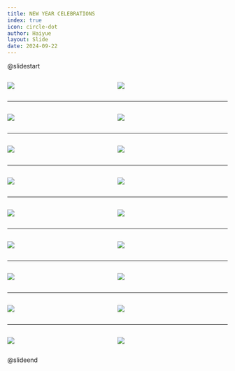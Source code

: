```yaml
---
title: NEW YEAR CELEBRATIONS
index: true
icon: circle-dot
author: Haiyue
layout: Slide
date: 2024-09-22
---
```

 
@slidestart

<div style="display:flex">
<div style="flex:1">

![](https://raw.githubusercontent.com/yclord/reading/refs/heads/master/english/Level-R/NEW%20YEAR%20CELEBRATIONS/001.webp)
</div>
<div style="flex:1">

![](https://raw.githubusercontent.com/yclord/reading/refs/heads/master/english/Level-R/NEW%20YEAR%20CELEBRATIONS/002.webp)
</div>
</div>

---

<div style="display:flex">
<div style="flex:1">

![](https://raw.githubusercontent.com/yclord/reading/refs/heads/master/english/Level-R/NEW%20YEAR%20CELEBRATIONS/003.webp)
</div>
<div style="flex:1">

![](https://raw.githubusercontent.com/yclord/reading/refs/heads/master/english/Level-R/NEW%20YEAR%20CELEBRATIONS/004.webp)
</div>
</div>

---

<div style="display:flex">
<div style="flex:1">

![](https://raw.githubusercontent.com/yclord/reading/refs/heads/master/english/Level-R/NEW%20YEAR%20CELEBRATIONS/005.webp)
</div>
<div style="flex:1">

![](https://raw.githubusercontent.com/yclord/reading/refs/heads/master/english/Level-R/NEW%20YEAR%20CELEBRATIONS/006.webp)
</div>
</div>

---

<div style="display:flex">
<div style="flex:1">

![](https://raw.githubusercontent.com/yclord/reading/refs/heads/master/english/Level-R/NEW%20YEAR%20CELEBRATIONS/007.webp)
</div>
<div style="flex:1">

![](https://raw.githubusercontent.com/yclord/reading/refs/heads/master/english/Level-R/NEW%20YEAR%20CELEBRATIONS/008.webp)
</div>
</div>

---

<div style="display:flex">
<div style="flex:1">

![](https://raw.githubusercontent.com/yclord/reading/refs/heads/master/english/Level-R/NEW%20YEAR%20CELEBRATIONS/009.webp)
</div>
<div style="flex:1">

![](https://raw.githubusercontent.com/yclord/reading/refs/heads/master/english/Level-R/NEW%20YEAR%20CELEBRATIONS/010.webp)
</div>
</div>

---

<div style="display:flex">
<div style="flex:1">

![](https://raw.githubusercontent.com/yclord/reading/refs/heads/master/english/Level-R/NEW%20YEAR%20CELEBRATIONS/011.webp)
</div>
<div style="flex:1">

![](https://raw.githubusercontent.com/yclord/reading/refs/heads/master/english/Level-R/NEW%20YEAR%20CELEBRATIONS/012.webp)
</div>
</div>

---

<div style="display:flex">
<div style="flex:1">

![](https://raw.githubusercontent.com/yclord/reading/refs/heads/master/english/Level-R/NEW%20YEAR%20CELEBRATIONS/013.webp)
</div>
<div style="flex:1">

![](https://raw.githubusercontent.com/yclord/reading/refs/heads/master/english/Level-R/NEW%20YEAR%20CELEBRATIONS/014.webp)
</div>
</div>

---

<div style="display:flex">
<div style="flex:1">

![](https://raw.githubusercontent.com/yclord/reading/refs/heads/master/english/Level-R/NEW%20YEAR%20CELEBRATIONS/015.webp)
</div>
<div style="flex:1">

![](https://raw.githubusercontent.com/yclord/reading/refs/heads/master/english/Level-R/NEW%20YEAR%20CELEBRATIONS/016.webp)
</div>
</div>

---

<div style="display:flex">
<div style="flex:1">

![](https://raw.githubusercontent.com/yclord/reading/refs/heads/master/english/Level-R/NEW%20YEAR%20CELEBRATIONS/017.webp)
</div>
<div style="flex:1">

![](https://raw.githubusercontent.com/yclord/reading/refs/heads/master/english/Level-R/NEW%20YEAR%20CELEBRATIONS/018.webp)
</div>
</div>

@slideend